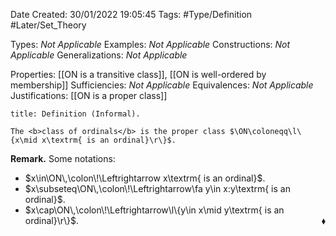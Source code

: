 <div class="topSpace"></div>

Date Created: 30/01/2022 19:05:45
Tags: #Type/Definition #Later/Set_Theory

Types: _Not Applicable_
Examples: _Not Applicable_
Constructions: _Not Applicable_
Generalizations: _Not Applicable_

Properties: [[ON is a transitive class]], [[ON is well-ordered by membership]]
Sufficiencies: _Not Applicable_
Equivalences: _Not Applicable_
Justifications: [[ON is a proper class]]

``` ad-Definition
title: Definition (Informal).

The <b>class of ordinals</b> is the proper class $\ON\coloneqq\l\{x\mid x\textrm{ is an ordinal}\r\}$.

```

**Remark.** Some notations:
* $x\in\ON\,\colon\!\Leftrightarrow x\textrm{ is an ordinal}$.
* $x\subseteq\ON\,\colon\!\Leftrightarrow\fa y\in x:y\textrm{ is an ordinal}$.
* $x\cap\ON\,\colon\!\Leftrightarrow\l\{y\in x\mid y\textrm{ is an ordinal}\r\}$.<span style="float:right;">$\blacklozenge$</span>
